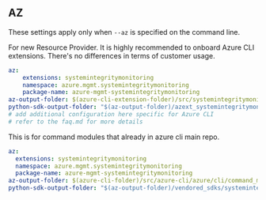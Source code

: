 ## AZ

These settings apply only when `--az` is specified on the command line.

For new Resource Provider. It is highly recommended to onboard Azure CLI extensions. There's no differences in terms of customer usage. 

``` yaml $(az) && $(target-mode) != 'core'
az:
    extensions: systemintegritymonitoring
    namespace: azure.mgmt.systemintegritymonitoring
    package-name: azure-mgmt-systemintegritymonitoring
az-output-folder: $(azure-cli-extension-folder)/src/systemintegritymonitoring
python-sdk-output-folder: "$(az-output-folder)/azext_systemintegritymonitoring/vendored_sdks/systemintegritymonitoring"
# add additional configuration here specific for Azure CLI
# refer to the faq.md for more details
```



This is for command modules that already in azure cli main repo. 
``` yaml $(az) && $(target-mode) == 'core'
az:
  extensions: systemintegritymonitoring
  namespace: azure.mgmt.systemintegritymonitoring
  package-name: azure-mgmt-systemintegritymonitoring
az-output-folder: $(azure-cli-folder)/src/azure-cli/azure/cli/command_modules/systemintegritymonitoring
python-sdk-output-folder: "$(az-output-folder)/vendored_sdks/systemintegritymonitoring"
``` 